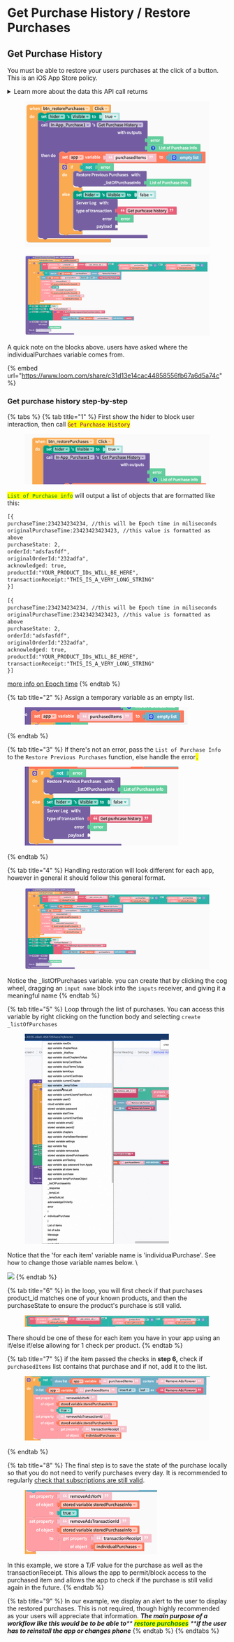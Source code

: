 # Get Purchase History / Restore Purchases

## Get Purchase History

You must be able to restore your users purchases at the click of a button. This is an iOS App Store policy.

<details>

<summary>Learn more about the data this API call returns</summary>

The following is the format of data returned by this block

```javascript
//iOS
[{
purchaseTime:234234234234,
originalPurchaseTime:23423423423423,
purchaseState: 2,
orderId:"adsfasfdf",
originalOrderId:"232adfa",
acknowledged: true,
productId:"rasdf",
transactionReceipt:"LONG STRING"
}]






//Android
[{
"packageName":"edu.fit.jgibb",
"productID":"new_sub",
"acknowledged":true,
"purchaseToken":"LONG STRING",
"purchaseState":1,
"orderId":"GPA.3388-2344-2345-65433",
"purchaseTIme":23423423423423424
}]
```

Notes about purchaseState:

0 = PURCHASING - The transaction is being processed.&#x20;

1 =  PURCHASED - The App Store successfully processed payment.&#x20;

2 = FAILED - The transaction failed.

3 = RESTORED - iOS OnlyThis transaction restores content previously purchased by the user. Read the originalTransaction properties to obtain information about the original purchase. InAppPurchaseState.RESTORED ＝ 3

4 = DEFERRED - iOS OnlyThe transaction has been received, but its final status is pending external action such as the Ask to Buy feature where a child initiates a new purchase and has to wait for the family organizer's approval. Update your UI to show the deferred state, and wait for another callback that indicates the final status.&#x20;

</details>

<div align="left">

<figure><img src="../.gitbook/assets/a.png" alt=""><figcaption></figcaption></figure>

</div>

<figure><img src="../.gitbook/assets/b.png" alt=""><figcaption></figcaption></figure>

A quick note on the blocks above. users have asked where the individualPurchaes variable comes from.&#x20;

{% embed url="https://www.loom.com/share/c31d13e14cac44858556fb67a6d5a74c" %}

### Get purchase history step-by-step

{% tabs %}
{% tab title="1" %}
First show the hider to block user interaction, then call <mark style="color:purple;">`Get Purchase History`</mark>&#x20;

<div align="left">

<figure><img src="../.gitbook/assets/1 (2).png" alt=""><figcaption></figcaption></figure>

</div>

<mark style="color:green;">`List of Purchase info`</mark> will output a list of objects that are formatted like this:

```
[{
purchaseTime:234234234234, //this will be Epoch time in miliseconds
originalPurchaseTime:23423423423423, //this value is formatted as above
purchaseState: 2,
orderId:"adsfasfdf",
originalOrderId:"232adfa",
acknowledged: true,
productId:"YOUR_PRODUCT_IDs_WILL_BE_HERE", 
transactionReceipt:"THIS_IS_A_VERY_LONG_STRING"
}]

[{
purchaseTime:234234234234, //this will be Epoch time in miliseconds
originalPurchaseTime:23423423423423, //this value is formatted as above
purchaseState: 2,
orderId:"adsfasfdf",
originalOrderId:"232adfa",
acknowledged: true,
productId:"YOUR_PRODUCT_IDs_WILL_BE_HERE", 
transactionReceipt:"THIS_IS_A_VERY_LONG_STRING"
}]
```

[more info on Epoch time](https://www.epochconverter.com/)
{% endtab %}

{% tab title="2" %}
Assign a temporary variable as an empty list.

<div align="left">

<figure><img src="../.gitbook/assets/2 (4).png" alt=""><figcaption></figcaption></figure>

</div>
{% endtab %}

{% tab title="3" %}
If there's not an error, pass the `List of Purchase Info` to the `Restore Previous Purchases` function, else handle the error<mark style="color:green;">`.`</mark>

<div align="left">

<figure><img src="../.gitbook/assets/3 (1).png" alt=""><figcaption></figcaption></figure>

</div>
{% endtab %}

{% tab title="4" %}
Handling restoration will look different for each app, however in general it should follow this general format.

<div align="left">

<figure><img src="../.gitbook/assets/4 (3).png" alt=""><figcaption></figcaption></figure>

</div>

Notice the \_listOfPurchases variable. you can create that by clicking the cog wheel, dragging an `input name`  block into the `inputs` receiver, and giving it a meaningful name
{% endtab %}

{% tab title="5" %}
Loop through the list of purchases.  You can access this variable by right clicking on the function body and selecting `create _listOfPurchases`&#x20;

<div align="left">

<figure><img src="../.gitbook/assets/5.b.gif" alt=""><figcaption></figcaption></figure>

</div>

Notice that the 'for each item' variable name is 'individualPurchase'. See how to change those variable names below. \


![](https://media.giphy.com/media/kE1w8kzJ4YXwhoy4q1/giphy.gif)
{% endtab %}

{% tab title="6" %}
in the loop, you will first check if that purchases product\_id matches one of your known products, and then the purchaseState to ensure the product's purchase is still valid.&#x20;

<div align="left">

<figure><img src="../.gitbook/assets/6 (1).png" alt=""><figcaption></figcaption></figure>

</div>

There should be one of these for each item you have in your app using an if/else if/else allowing for 1 check per product.&#x20;
{% endtab %}

{% tab title="7" %}
if the item passed the checks in **step 6,** check if `purchasedItems` list contains that purchase and if not, add it to the list.&#x20;

<div align="left">

<figure><img src="../.gitbook/assets/7 (1).png" alt=""><figcaption></figcaption></figure>

</div>
{% endtab %}

{% tab title="8" %}
The final step is to save the state of the purchase locally so that you do not need to verify purchases every day. It is recommended to regularly [check that subscriptions are still valid](get-purchase-history-restore-purchases.md#verify-ios-transaction-and-purchase-status).&#x20;

<div align="left">

<figure><img src="../.gitbook/assets/8.png" alt=""><figcaption></figcaption></figure>

</div>

In this example, we store a T/F value for the purchase as well as the transactionReceipt. This allows the app to permit/block access to the purchased item and allows the app to check if the purchase is still valid again in the future.&#x20;
{% endtab %}

{% tab title="9" %}
In our example, we display an alert to the user to display the  restored purchases. This is not required, though highly recommended as your users will appreciate that information. _**The main purpose of a workflow like this would be to be able to**** **<mark style="color:green;">**restore purchases**</mark>** ****if the user has to reinstall the app or changes phone**_
{% endtab %}
{% endtabs %}



##
